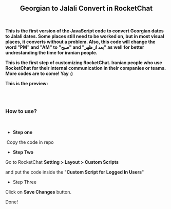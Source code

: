 <h2 style="text-align: center;"><strong>Georgian to Jalali Convert in RocketChat</strong></h2>
<p>&nbsp;</p>
<p data-pm-slice="0 0 []"><strong>This is the first version of the JavaScript code to convert Georgian dates to Jalali dates. Some places still need to be worked on, but in most visual places, it converts without a problem. Also, this code will change the word "PM" and "AM" to "صبح" and "بعد از ظهر" as well for better undrestanding the time for iranian people.&nbsp;</strong></p>
<p><strong>This is the first step of customizing RocketChat. Iranian people who use RocketChat for their internal communication in their companies or teams. More codes are to come! Yay :)</strong></p>
<p><strong>This is the preview:</strong></p>
<p><img src="https://chat.avaair.ir/file-upload/tTZwFF3vEygFr2NWm/GtoJ.png" alt="" /></p>
<p>&nbsp;</p>
<h3 style="text-align: left;">How to use?</h3>
<p>&nbsp;</p>
<ul>
<li><strong>Step one</strong></li>
</ul>
<p>&nbsp;Copy the code in repo</p>
<ul>
<li><strong>Step Two</strong></li>
</ul>
<p>Go to RocketChat <strong>Setting &gt; Layout &gt; Custom Scripts&nbsp;</strong></p>
<p>and put the code inside the "<span class="rcx-box rcx-box--full rcx-field__row"><label class="rcx-box rcx-box--full rcx-label rcx-box rcx-box--full rcx-field__label" title="Custom_Script_Logged_In" for="Custom_Script_Logged_In"><strong>Custom Script for Logged In Users</strong>"&nbsp;</label></span></p>
<ul>
<li>Step Three</li>
</ul>
<p>Click on <strong>Save Changes</strong> button.</p>
<p>Done!</p>
